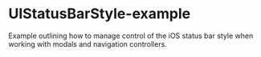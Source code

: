 # UIStatusBarStyle-example
Example outlining how to manage control of the iOS status bar style when working with modals and navigation controllers.
